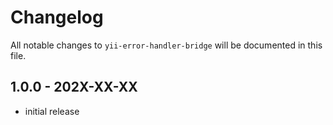 # Changelog

All notable changes to `yii-error-handler-bridge` will be documented in this file.

## 1.0.0 - 202X-XX-XX

- initial release
